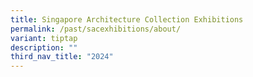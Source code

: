 ```yaml
---
title: Singapore Architecture Collection Exhibitions
permalink: /past/sacexhibitions/about/
variant: tiptap
description: ""
third_nav_title: "2024"
---
```

